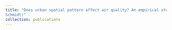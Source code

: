 ```yaml
---
title: "Does urban spatial pattern affect air quality? An empirical study from Germany metropolitan regions (with Stephan 
Schmidt)"
collection: publications
---
```

